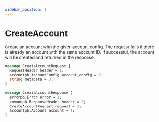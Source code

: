 ```yaml
---
sidebar_position: 1
---
```


# CreateAccount
Create an account with the given account config. The request fails if there is already an account
with the same account ID. If successful, the account will be created and returned in the response.

```protobuf
message CreateAccountRequest {
  RequestHeader header = 1;
  accountpb.AccountConfig account_config = 2;
  string metadata = 3;
}

message CreateAccountResponse {
  errorpb.Error error = 1;
  commonpb.ResponseHeader header = 2;
  CreateAccountRequest request = 3;
  accountpb.Account account = 4;
}
```